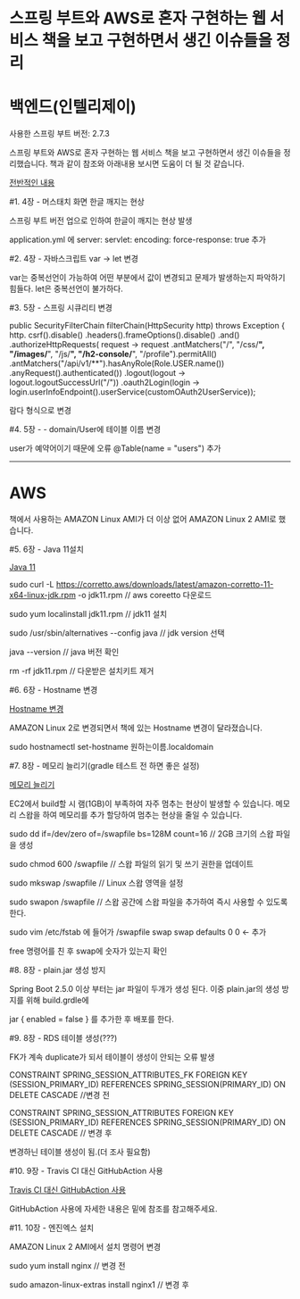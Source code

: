# 스프링 부트와 AWS로 혼자 구현하는 웹 서비스 책을 보고 구현하면서 생긴 이슈들을 정리

# 백엔드(인텔리제이)

사용한 스프링 부트 버전: 2.7.3

스프링 부트와 AWS로 혼자 구현하는 웹 서비스 책을 보고 구현하면서 생긴 이슈들을 정리했습니다.
책과 같이 참조와 아래내용 보시면 도움이 더 될 것 같습니다.

[전반적인 내용](https://velog.io/@kimsy8979/%EC%8A%A4%ED%94%84%EB%A7%81-%EB%B6%80%ED%8A%B8%EC%99%80-AWS%EB%A1%9C-%ED%98%BC%EC%9E%90-%EA%B5%AC%ED%98%84%ED%95%98%EB%8A%94-%EC%9B%B9%EC%84%9C%EB%B9%84%EC%8A%A4-%ED%9B%84%EA%B8%B0-12)


#1. 4장 - 머스태치 화면 한글 깨지는 현상

  스프링 부트 버전 업으로 인하여 한글이 깨지는 현상 발생
  
  application.yml 에
  server:
  servlet:
    encoding:
      force-response: true 추가 

#2. 4장 - 자바스크립트 var -> let 변경

  var는 중복선언이 가능하여 어떤 부분에서 값이 변경되고 문제가 발생하는지 파악하기 힘들다. 
  let은 중복선언이 불가하다.
  
      
#3. 5장 - 스프링 시큐리티 변경
  
   public SecurityFilterChain filterChain(HttpSecurity http) throws Exception {
        http.
                csrf().disable()
                .headers().frameOptions().disable()
                .and()
                .authorizeHttpRequests( request -> request
                        .antMatchers("/", "/css/**", "/images/**", "/js/**", "/h2-console/**", "/profile").permitAll()
                        .antMatchers("/api/v1/**").hasAnyRole(Role.USER.name())
                        .anyRequest().authenticated())
                .logout(logout -> logout.logoutSuccessUrl("/"))
                .oauth2Login(login -> login.userInfoEndpoint().userService(customOAuth2UserService));
                
  람다 형식으로 변경

#4. 5장 - - domain/User에 테이블 이름 변경

  user가 예약어이기 때문에 오류
  @Table(name = "users") 추가
  
-----------------------------------------------------------------------------------------------------------------------------------------------------------------------

# AWS

책에서 사용하는 AMAZON Linux AMI가 더 이상 없어 AMAZON Linux 2 AMI로 했습니다.

#5. 6장 - Java 11설치 

[Java 11 ](https://pompitzz.github.io/blog/Java/awsEc2InstallJDK11.html#jdk-%E1%84%89%E1%85%A5%E1%86%AF%E1%84%8E%E1%85%B5)

  sudo curl -L https://corretto.aws/downloads/latest/amazon-corretto-11-x64-linux-jdk.rpm -o jdk11.rpm // aws coreetto 다운로드
  
  sudo yum localinstall jdk11.rpm //  jdk11 설치

  sudo /usr/sbin/alternatives --config java //  jdk version 선택
  
  java --version // java 버전 확인
  
  rm -rf jdk11.rpm // 다운받은 설치키트 제거
  
#6. 6장 - Hostname 변경

[Hostname 변경](https://docs.aws.amazon.com/ko_kr/AWSEC2/latest/UserGuide/set-hostname.html)

  AMAZON Linux 2로 변경되면서 책에 있는 Hostname 변경이 달라졌습니다.
  
  sudo hostnamectl set-hostname 원하는이름.localdomain
  
#7. 8장 - 메모리 늘리기(gradle 테스트 전 하면 좋은 설정)

[메모리 늘리기](https://velog.io/@shawnhansh/AWS-EC2-%EB%A9%94%EB%AA%A8%EB%A6%AC-%EC%8A%A4%EC%99%91)

  EC2에서 build할 시 램(1GB)이 부족하여 자주 멈추는 현상이 발생할 수 있습니다.
  메모리 스왑을 하여 메모리를 추가 할당하여 멈추는 현상을 줄일 수 있습니다.
  
  sudo dd if=/dev/zero of=/swapfile bs=128M count=16 // 2GB 크기의 스왑 파일을 생성
  
  sudo chmod 600 /swapfile // 스왑 파일의 읽기 및 쓰기 권한을 업데이트
  
  sudo mkswap /swapfile // Linux 스왑 영역을 설정
  
  sudo swapon /swapfile // 스왑 공간에 스왑 파일을 추가하여 즉시 사용할 수 있도록 한다.
  
  sudo vim /etc/fstab 에 들어가
  /swapfile swap swap defaults 0 0 <- 추가
  
  free 명령어를 친 후 swap에 숫자가 있는지 확인
  
#8.  8장 - plain.jar 생성 방지

  Spring Boot 2.5.0 이상 부터는 jar 파일이 두개가 생성 된다.
  이중 plain.jar의 생성 방지를 위해 
  build.grdle에
  
  jar {
	enabled = false
  }
  를 추가한 후 배포를 한다.
  
#9. 8장 - RDS 테이블 생성(???)

  FK가 계속 duplicate가 되서 테이블이 생성이 안되는 오류 발생
  
  CONSTRAINT SPRING_SESSION_ATTRIBUTES_FK FOREIGN KEY (SESSION_PRIMARY_ID) REFERENCES SPRING_SESSION(PRIMARY_ID) ON DELETE CASCADE //변경 전
  
  CONSTRAINT SPRING_SESSION_ATTRIBUTES FOREIGN KEY (SESSION_PRIMARY_ID) REFERENCES SPRING_SESSION(PRIMARY_ID) ON DELETE CASCADE // 변경 후
  
  변경하닌 테이블 생성이 됨.(더 조사 필요함)
  
#10. 9장 - Travis CI 대신 GitHubAction 사용

[Travis CI 대신 GitHubAction 사용](https://github.com/jojoldu/freelec-springboot2-webservice/issues/806)
  
  GitHubAction 사용에 자세한 내용은 밑에 참조를 참고해주세요.
  
#11. 10장 - 엔진엑스 설치

  AMAZON Linux 2 AMI에서 설치 명령어 변경
  
  sudo yum install nginx // 변경 전
  
  sudo amazon-linux-extras install nginx1 // 변경 후 
  
